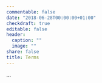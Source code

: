 ```yaml
---
commentable: false
date: "2018-06-28T00:00:00+01:00"
checkdraft: true
editable: false
header:
  caption: ""
  image: ""
share: false
title: Terms
---
```


...
